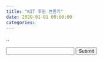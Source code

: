 ```yaml
---
title: "KIT 후원 변환기"
date: 2020-01-01 00:00:00
categories:
---
```


<script>
function validateForm() {
  var x = document.forms["inputTest"]["integer"].value;
  var sum = 0;
  if(x >= 1000000) {
    sum += parseInt((x-1000000)/10000);
    x = 1000000;
  }
  
  if(x >= 100000) {
   sum += parseInt((x-100000)/5000);
   x = 100000;
  }
  
  if(x >= 30000) {
    sum += parseInt((x-30000)/2000);
    x = 30000;
  }
  
  sum += parseInt(x / 1000);
  
  alert(sum+"개");
}
</script>

..

<form name="inputTest" onsubmit="return validateForm()">
<input type="text" name="integer">
<input type="submit" value="Submit">
</form>
